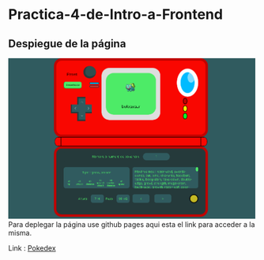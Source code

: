 # Practica-4-de-Intro-a-Frontend
## Despiegue de la página
<img src = "./assets/pokedex.png" width = "500px">
Para deplegar la página use github pages aqui esta el link para acceder a la misma.

Link : [Pokedex](https://cralpcode.github.io/Practica-4-de-Intro-a-Frontend/ "Practica-4")
